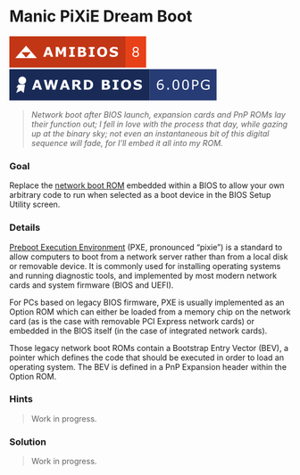 # Manic PiXiE Dream Boot

![AMIBIOS 8]
![Award Modular BIOS v6.00PG]

> _Network boot after BIOS launch, expansion cards and PnP ROMs lay their_
> _function out; I fell in love with the process that day, while gazing up at_
> _the binary sky; not even an instantaneous bit of this digital sequence will_
> _fade, for I’ll embed it all into my ROM._

### Goal

Replace the [network boot ROM] embedded within a BIOS to allow your own
arbitrary code to run when selected as a boot device in the BIOS Setup Utility
screen.

### Details

[Preboot Execution Environment] (PXE, pronounced “pixie”) is a standard to
allow computers to boot from a network server rather than from a local disk or
removable device. It is commonly used for installing operating systems and
running diagnostic tools, and implemented by most modern network cards and
system firmware (BIOS and UEFI).

For PCs based on legacy BIOS firmware, PXE is usually implemented as an Option
ROM which can either be loaded from a memory chip on the network card (as is
the case with removable PCI Express network cards) or embedded in the BIOS
itself (in the case of integrated network cards).

Those legacy network boot ROMs contain a Bootstrap Entry Vector (BEV), a
pointer which defines the code that should be executed in order to load an
operating system. The BEV is defined in a PnP Expansion header within the
Option ROM.

### Hints

> Work in progress.

### Solution

> Work in progress.

<!-- External links -->
[network boot ROM]: https://en.wikipedia.org/wiki/Option_ROM#Network_boot_ROM
[Preboot Execution Environment]: https://en.wikipedia.org/wiki/Preboot_Execution_Environment

<!-- Included assets -->
[AMIBIOS 8]: ../../../assets/badges/amibios_8.svg
[Award Modular BIOS v6.00PG]: ../../../assets/badges/award_6-00PG.svg